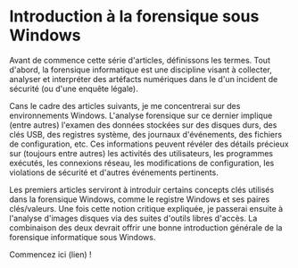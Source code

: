 # Introduction à la forensique sous Windows


Avant de commence cette série d'articles, définissons les termes. Tout d'abord, la forensique informatique est une discipline visant à collecter, analyser et interpréter des artéfacts numériques dans le d'un incident de sécurité (ou d'une enquête légale).

Cans le cadre des articles suivants, je me concentrerai sur des environnements Windows. L'analyse forensique sur ce dernier implique (entre autres) l'examen des données stockées sur des disques durs, des clés USB, des registres système, des journaux d'événements, des fichiers de configuration, etc. Ces informations peuvent révéler des détails précieux sur (toujours entre autres) les activités des utilisateurs, les programmes exécutés, les connexions réseau, les modifications de configuration, les violations de sécurité et d'autres événements pertinents.

Les premiers articles serviront à introduir certains concepts clés utilisés dans la forensique Windows, comme le registre Windows et ses paires clés/valeurs. Une fois cette notion critique expliquée, je passerai ensuite à l'analyse d'images disques via des suites d'outils libres d'accès. La combinaison des deux devrait offrir une bonne introduction générale de la forensique informatique sous Windows.

Commencez ici (lien) !